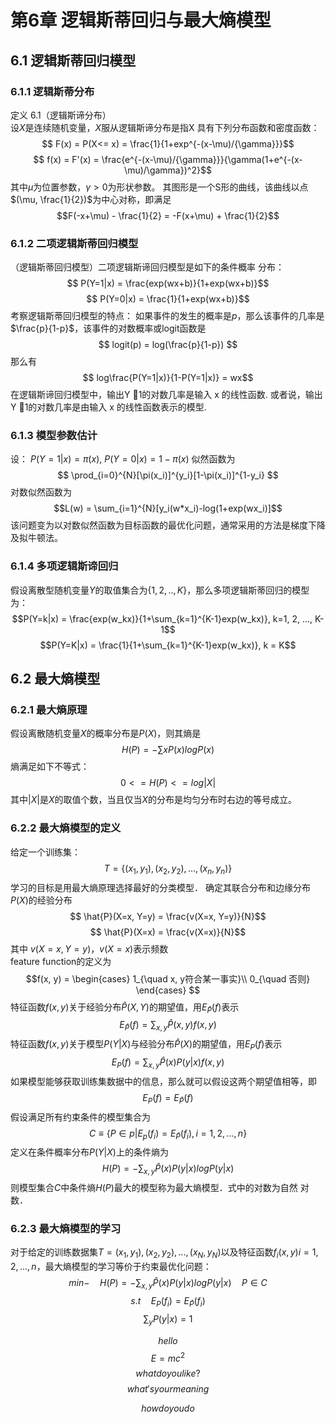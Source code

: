 # 第6章 逻辑斯蒂回归与最大熵模型
## 6.1 逻辑斯蒂回归模型
### 6.1.1 逻辑斯蒂分布
定义 6.1（逻辑斯谛分布）     
设$X$是连续随机变量，$X$服从逻辑斯谛分布是指X 具有下列分布函数和密度函数：
$$ F(x) = P(X<= x) = \frac{1}{1+exp^{-(x-\mu)/{\gamma}}}$$
$$ f(x) = F'(x) = \frac{e^{-(x-\mu)/{\gamma}}}{\gamma(1+e^{-(x-\mu)/\gamma})^2}$$
其中$\mu$为位置参数，$\gamma>0$为形状参数。
其图形是一个S形的曲线，该曲线以点$(\mu, \frac{1}{2})$为中心对称，即满足
$$F(-x+\mu) - \frac{1}{2} = -F(x+\mu) + \frac{1}{2}$$
### 6.1.2 二项逻辑斯蒂回归模型
（逻辑斯蒂回归模型）二项逻辑斯谛回归模型是如下的条件概率 
分布：
$$ P(Y=1|x) = \frac{exp(wx+b)}{1+exp(wx+b)}$$
$$ P(Y=0|x) = \frac{1}{1+exp(wx+b)}$$
考察逻辑斯蒂回归模型的特点：
如果事件的发生的概率是$p$，那么该事件的几率是$\frac{p}{1-p}$，该事件的对数概率或logit函数是
$$ logit(p) = log(\frac{p}{1-p}) $$
那么有
$$ log\frac{P(Y=1|x)}{1-P(Y=1|x)} = wx$$
在逻辑斯谛回归模型中，输出Y 1的对数几率是输入 x 的线性函数. 或者说，输出Y 1的对数几率是由输入 x 的线性函数表示的模型.
### 6.1.3 模型参数估计
设： $P(Y=1|x) = \pi(x)$, $P(Y=0|x) = 1-\pi(x)$
似然函数为
$$ \prod_{i=0}^{N}[\pi(x_i)]^{y_i}[1-\pi(x_i)]^{1-y_i} $$
对数似然函数为
$$L(w) = \sum_{i=1}^{N}[y_i(w*x_i)-log(1+exp(wx_i)]$$
该问题变为以对数似然函数为目标函数的最优化问题，通常采用的方法是梯度下降及拟牛顿法。
### 6.1.4 多项逻辑斯谛回归
假设离散型随机变量$Y$的取值集合为$\{1, 2, .., K\}$，那么多项逻辑斯蒂回归的模型为：
$$P(Y=k|x) = \frac{exp(w_kx)}{1+\sum_{k=1}^{K-1}exp(w_kx)}, k=1, 2, ..., K-1$$
$$P(Y=K|x) = \frac{1}{1+\sum_{k=1}^{K-1}exp(w_kx)}, k = K$$

## 6.2 最大熵模型
### 6.2.1 最大熵原理
假设离散随机变量$X$的概率分布是$P(X)$，则其熵是
$$H(P) = -\sum{x}P(x)logP(x)$$
熵满足如下不等式：
$$ 0 <= H(P) <= log|X| $$
其中$|X|$是$X$的取值个数，当且仅当$X$的分布是均匀分布时右边的等号成立。
### 6.2.2 最大熵模型的定义
给定一个训练集：
$$ T = \{(x_1, y_1), (x_2, y_2), ..., (x_n, y_n)\}$$
学习的目标是用最大熵原理选择最好的分类模型．
确定其联合分布和边缘分布$P(X)$的经验分布
$$ \hat{P}(X=x, Y=y) = \frac{v(X=x, Y=y)}{N}$$
$$ \hat{P}(X=x) = \frac{v(X=x)}{N}$$
其中 $v(X=x, Y=y)$，$v(X=x)$表示频数  
feature function的定义为
$$f(x, y) = 
\begin{cases}
1_{\quad x, y符合某一事实}\\
0_{\quad 否则}
\end{cases}
$$
特征函数$f(x,y)$关于经验分布$\hat{P}(X,Y)$的期望值，用$E_{\hat{P}}(f)$表示
$$E_{\hat{P}}(f)=\sum_{x,y}\hat{P}(x,y)f(x,y)$$
特征函数$f(x,y)$关于模型$P(Y|X)$与经验分布$\hat{P}(X)$的期望值，用$E_P(f)$表示
$$E_{P}(f)=\sum_{x,y}\hat{P}(x)P(y|x)f(x,y)$$
如果模型能够获取训练集数据中的信息，那么就可以假设这两个期望值相等，即
$$E_{P}(f) = E_{\hat{P}}(f)$$
假设满足所有约束条件的模型集合为
$$ C \equiv \{P \in p | E_p(f_i) = E_{\hat{P}}(f_i), i=1, 2,..., n\}$$
定义在条件概率分布$P(Y|X)$上的条件熵为
$$ H(P) = -\sum_{x,y}\hat{P}(x)P(y|x)logP(y|x)$$
则模型集合$C$中条件熵$H(P)$最大的模型称为最大熵模型．式中的对数为自然 对数．

### 6.2.3 最大熵模型的学习
对于给定的训练数据集$T={(x_1, y_1), (x_2, y_2), ..., (x_N, y_N)}$以及特征函数$f_i(x,y)i=1,2,...,n$，最大熵模型的学习等价于约束最优化问题：
$$min -\quad H(P) = -\sum_{x,y}\hat{P}(x)P(y|x)logP(y|x) \quad P \in C$$
$$s.t \quad E_P(f_i) = E_{\hat{P}}(f_i)$$
$$ \sum_y P(y|x) = 1 $$


$$ hello $$
$$ E = mc^2 $$
$$ what do you like ? $$
$$ what's your meaning $$

$$ how do you do $$

